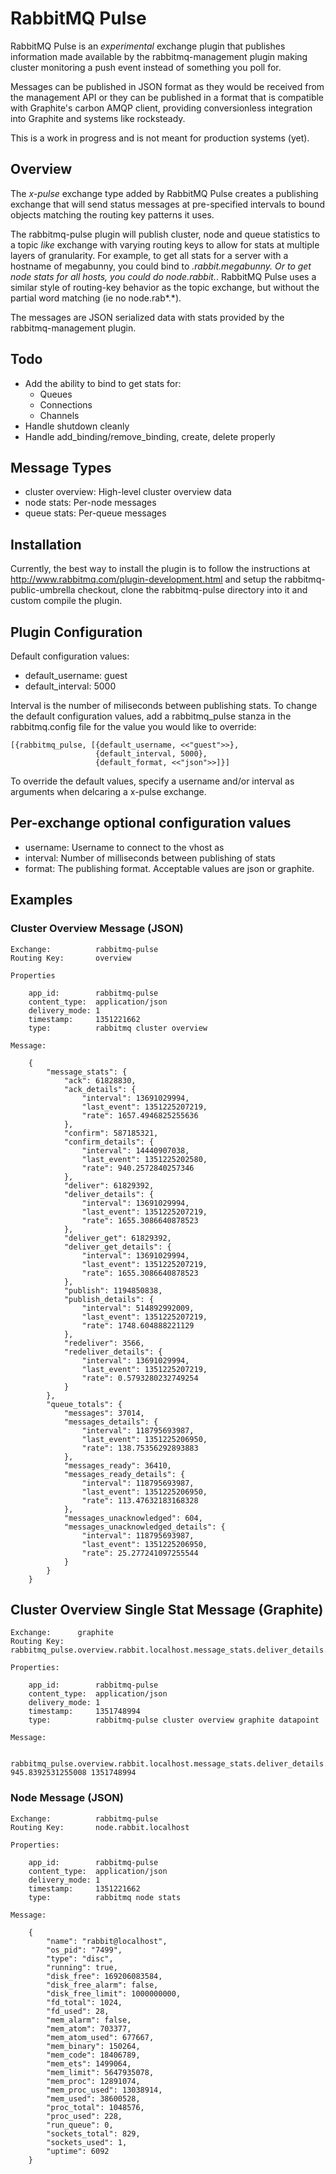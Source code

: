 RabbitMQ Pulse
==============
RabbitMQ Pulse is an *experimental* exchange plugin that publishes information made available by the rabbitmq-management
plugin making cluster monitoring a push event instead of something you poll for.

Messages can be published in JSON format as they would be received from the management API or they can be published
in a format that is compatible with Graphite's carbon AMQP client, providing conversionless integration into Graphite
and systems like rocksteady.

This is a work in progress and is not meant for production systems (yet).

Overview
--------
The *x-pulse* exchange type added by RabbitMQ Pulse creates a publishing exchange that will send status messages at pre-specified
intervals to bound objects matching the routing key patterns it uses.

The rabbitmq-pulse plugin will publish cluster, node and queue statistics to a topic *like* exchange with varying routing keys to
 allow for stats at multiple layers of granularity. For example, to get all stats for a server with a hostname of megabunny,
 you could bind to *.rabbit.megabunny. Or to get node stats for all hosts, you could do node.rabbit.*.  RabbitMQ Pulse uses
 a similar style of routing-key behavior as the topic exchange, but without the partial word matching (ie no node.rab*.*).

The messages are JSON serialized data with stats provided by the rabbitmq-management plugin.

Todo
----
- Add the ability to bind to get stats for:
  - Queues
  - Connections
  - Channels
- Handle shutdown cleanly
- Handle add_binding/remove_binding, create, delete properly

Message Types
-------------
- cluster overview: High-level cluster overview data
- node stats: Per-node messages
- queue stats: Per-queue messages

Installation
------------
Currently, the best way to install the plugin is to follow the instructions at http://www.rabbitmq.com/plugin-development.html and
setup the rabbitmq-public-umbrella checkout, clone the rabbitmq-pulse directory into it and custom compile the plugin.

Plugin Configuration
--------------------
Default configuration values:

- default_username: guest
- default_interval: 5000

Interval is the number of miliseconds between publishing stats. To change the default configuration values, add a
rabbitmq_pulse stanza in the rabbitmq.config file for the value you would like to override:

    [{rabbitmq_pulse, [{default_username, <<"guest">>},
                       {default_interval, 5000},
                       {default_format, <<"json">>]}]

To override the default values, specify a username and/or interval as arguments when delcaring a x-pulse exchange.

Per-exchange optional configuration values
------------------------------------------

- username: Username to connect to the vhost as
- interval: Number of milliseconds between publishing of stats
- format: The publishing format. Acceptable values are json or graphite.


Examples
--------

### Cluster Overview Message (JSON)

    Exchange:          rabbitmq-pulse
    Routing Key:       overview

    Properties

        app_id:        rabbitmq-pulse
        content_type:  application/json
        delivery_mode: 1
        timestamp:     1351221662
        type:          rabbitmq cluster overview

    Message:

        {
            "message_stats": {
                "ack": 61828830,
                "ack_details": {
                    "interval": 13691029994,
                    "last_event": 1351225207219,
                    "rate": 1657.4946825255636
                },
                "confirm": 587185321,
                "confirm_details": {
                    "interval": 14440907038,
                    "last_event": 1351225202580,
                    "rate": 940.2572840257346
                },
                "deliver": 61829392,
                "deliver_details": {
                    "interval": 13691029994,
                    "last_event": 1351225207219,
                    "rate": 1655.3086640878523
                },
                "deliver_get": 61829392,
                "deliver_get_details": {
                    "interval": 13691029994,
                    "last_event": 1351225207219,
                    "rate": 1655.3086640878523
                },
                "publish": 1194850838,
                "publish_details": {
                    "interval": 514892992009,
                    "last_event": 1351225207219,
                    "rate": 1748.604888221129
                },
                "redeliver": 3566,
                "redeliver_details": {
                    "interval": 13691029994,
                    "last_event": 1351225207219,
                    "rate": 0.5793280232749254
                }
            },
            "queue_totals": {
                "messages": 37014,
                "messages_details": {
                    "interval": 118795693987,
                    "last_event": 1351225206950,
                    "rate": 138.75356292893883
                },
                "messages_ready": 36410,
                "messages_ready_details": {
                    "interval": 118795693987,
                    "last_event": 1351225206950,
                    "rate": 113.47632183168328
                },
                "messages_unacknowledged": 604,
                "messages_unacknowledged_details": {
                    "interval": 118795693987,
                    "last_event": 1351225206950,
                    "rate": 25.277241097255544
                }
            }
        }

## Cluster Overview Single Stat Message (Graphite)

    Exchange:      graphite
    Routing Key:   rabbitmq_pulse.overview.rabbit.localhost.message_stats.deliver_details.rate

    Properties:

        app_id:        rabbitmq-pulse
        content_type:  application/json
        delivery_mode: 1
        timestamp:     1351748994
        type:          rabbitmq-pulse cluster overview graphite datapoint

    Message:

        rabbitmq_pulse.overview.rabbit.localhost.message_stats.deliver_details.rate 945.8392531255008 1351748994

### Node Message (JSON)

    Exchange:          rabbitmq-pulse
    Routing Key:       node.rabbit.localhost

    Properties:

        app_id:        rabbitmq-pulse
        content_type:  application/json
        delivery_mode: 1
        timestamp:     1351221662
        type:          rabbitmq node stats

    Message:

        {
            "name": "rabbit@localhost",
            "os_pid": "7499",
            "type": "disc",
            "running": true,
            "disk_free": 169206083584,
            "disk_free_alarm": false,
            "disk_free_limit": 1000000000,
            "fd_total": 1024,
            "fd_used": 28,
            "mem_alarm": false,
            "mem_atom": 703377,
            "mem_atom_used": 677667,
            "mem_binary": 150264,
            "mem_code": 18406789,
            "mem_ets": 1499064,
            "mem_limit": 5647935078,
            "mem_proc": 12891074,
            "mem_proc_used": 13038914,
            "mem_used": 38600528,
            "proc_total": 1048576,
            "proc_used": 228,
            "run_queue": 0,
            "sockets_total": 829,
            "sockets_used": 1,
            "uptime": 6092
        }
